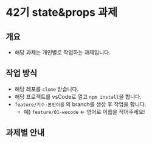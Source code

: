 # 42기 state&props 과제

## 개요

- 해당 과제는 개인별로 작업하는 과제입니다.

## 작업 방식

- 해당 레포를 `clone` 받습니다.
- 해당 프로젝트를 vsCode로 열고 `npm install`을 합니다.
- `feature/기수-본인이름` 의 branch를 생성 후 작업을 합니다.
  - 예) `feature/01-wecode` <- 영어로 이름을 적어주세요!

## 과제별 안내

